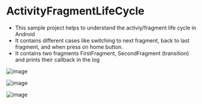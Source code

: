 # ActivityFragmentLifeCycle
* This sample project helps to understand the activiy/fragment life cycle in Android
* It contains different cases like switching to next fragment, back to last fragment, and when press on home button.
* It contains two fragments FirstFragment, SecondFragment (transition) and prints their callback in the log  



![image](https://user-images.githubusercontent.com/80757396/165955448-a4c657c9-01d2-42d3-ad7e-b99d312d6712.png)

![image](https://user-images.githubusercontent.com/80757396/165955981-49cb1361-1a3c-426c-a04b-ec3c7c341998.png)

![image](https://user-images.githubusercontent.com/80757396/165956203-ff24f9db-7fc2-4f3a-acc0-398d36287957.png)
